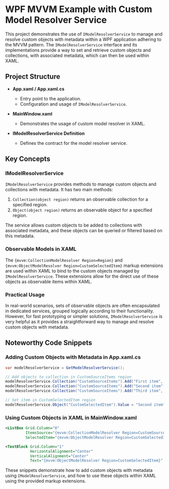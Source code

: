 ﻿# WPF MVVM Example with Custom Model Resolver Service

This project demonstrates the use of `IModelResolverService` to manage and resolve custom objects with metadata within a WPF application adhering to the MVVM pattern. The `IModelResolverService` interface and its implementations provide a way to set and retrieve custom objects and collections, with associated metadata, which can then be used within XAML.

## Project Structure

- **App.xaml / App.xaml.cs**
  - Entry point to the application.
  - Configuration and usage of `IModelResolverService`.
  
- **MainWindow.xaml**
  - Demonstrates the usage of custom model resolver in XAML.

- **IModelResolverService Definition**
  - Defines the contract for the model resolver service.

## Key Concepts

### IModelResolverService
`IModelResolverService` provides methods to manage custom objects and collections with metadata. It has two main methods:
1. `Collection(object region)` returns an observable collection for a specified region.
2. `Object(object region)` returns an observable object for a specified region.

The service allows custom objects to be added to collections with associated metadata, and these objects can be queried or filtered based on this metadata.

### Observable Models in XAML
The `{mvvm:CollectionModelResolver Region=Region}` and `{mvvm:ObjectModelResolver Region=CustomSelectedItem}` markup extensions are used within XAML to bind to the custom objects managed by `IModelResolverService`. These extensions allow for the direct use of these objects as observable items within XAML.

### Practical Usage
In real-world scenarios, sets of observable objects are often encapsulated in dedicated services, grouped logically according to their functionality. However, for fast prototyping or simpler solutions, `IModelResolverService` is very helpful as it provides a straightforward way to manage and resolve custom objects with metadata.

## Noteworthy Code Snippets

### Adding Custom Objects with Metadata in App.xaml.cs
```csharp
var modelResolverService = GetModelResolverService();

// Add objects to collection in CustomSourceItems region
modelResolverService.Collection("CustomSourceItems").Add("First item", (_, metadata) => metadata["key"] = 1);
modelResolverService.Collection("CustomSourceItems").Add("Second item");
modelResolverService.Collection("CustomSourceItems").Add("Third item", (_, metadata) => metadata["key"] = 3);

// Set item in CustomSelectedItem region
modelResolverService.Object("CustomSelectedItem").Value = "Second item";
```

### Using Custom Objects in XAML in MainWindow.xaml
```xml
<ListBox Grid.Column="0"
         ItemsSource="{mvvm:CollectionModelResolver Region=CustomSourceItems}"
         SelectedItem="{mvvm:ObjectModelResolver Region=CustomSelectedItem}" />

<TextBlock Grid.Column="1"
           HorizontalAlignment="Center"
           VerticalAlignment="Center"
           Text="{mvvm:ObjectModelResolver Region=CustomSelectedItem}" />
```

These snippets demonstrate how to add custom objects with metadata using `IModelResolverService`, and how to use these objects within XAML using the provided markup extensions.

